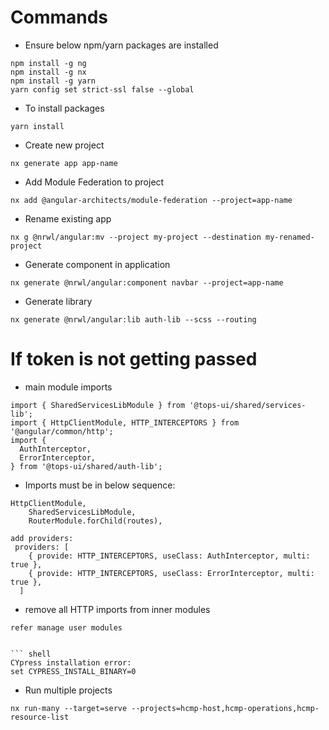 # Commands

- Ensure below npm/yarn packages are installed

```shell
npm install -g ng
npm install -g nx
npm install -g yarn
yarn config set strict-ssl false --global
```

- To install packages

```shell
yarn install
```

- Create new project

```shell
nx generate app app-name
```

- Add Module Federation to project

```shell
nx add @angular-architects/module-federation --project=app-name
```

- Rename existing app

```shell
nx g @nrwl/angular:mv --project my-project --destination my-renamed-project
```

- Generate component in application

```shell
nx generate @nrwl/angular:component navbar --project=app-name
```

- Generate library

```shell
nx generate @nrwl/angular:lib auth-lib --scss --routing
```

# If token is not getting passed

- main module imports

```shell
import { SharedServicesLibModule } from '@tops-ui/shared/services-lib';
import { HttpClientModule, HTTP_INTERCEPTORS } from '@angular/common/http';
import {
  AuthInterceptor,
  ErrorInterceptor,
} from '@tops-ui/shared/auth-lib';
```

- Imports must be in below sequence:

```shell
HttpClientModule,
    SharedServicesLibModule,
    RouterModule.forChild(routes),

add providers:
 providers: [
    { provide: HTTP_INTERCEPTORS, useClass: AuthInterceptor, multi: true },
    { provide: HTTP_INTERCEPTORS, useClass: ErrorInterceptor, multi: true },
  ]

```

- remove all HTTP imports from inner modules

````shell
refer manage user modules


``` shell
CYpress installation error:
set CYPRESS_INSTALL_BINARY=0
````


- Run multiple projects
```shell
nx run-many --target=serve --projects=hcmp-host,hcmp-operations,hcmp-resource-list
```
